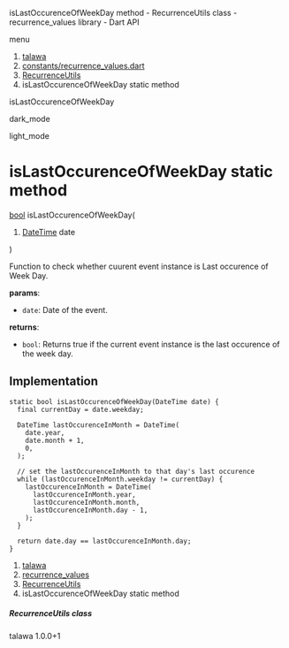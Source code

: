 




isLastOccurenceOfWeekDay method - RecurrenceUtils class - recurrence\_values library - Dart API







menu

1. [talawa](../../index.html)
2. [constants/recurrence\_values.dart](../../file-___home_harshil_Desktop_open-source_palisadoes_talawa_lib_constants_recurrence_values/)
3. [RecurrenceUtils](../../file-___home_harshil_Desktop_open-source_palisadoes_talawa_lib_constants_recurrence_values/RecurrenceUtils-class.html)
4. isLastOccurenceOfWeekDay static method

isLastOccurenceOfWeekDay


dark\_mode

light\_mode




# isLastOccurenceOfWeekDay static method


[bool](https://api.flutter.dev/flutter/dart-core/bool-class.html)
isLastOccurenceOfWeekDay(

1. [DateTime](https://api.flutter.dev/flutter/dart-core/DateTime-class.html) date

)

Function to check whether cuurent event instance is Last occurence of Week Day.

**params**:

* `date`: Date of the event.

**returns**:

* `bool`: Returns true if the current event instance is the last occurence of the week day.

## Implementation

```
static bool isLastOccurenceOfWeekDay(DateTime date) {
  final currentDay = date.weekday;

  DateTime lastOccurenceInMonth = DateTime(
    date.year,
    date.month + 1,
    0,
  );

  // set the lastOccurenceInMonth to that day's last occurence
  while (lastOccurenceInMonth.weekday != currentDay) {
    lastOccurenceInMonth = DateTime(
      lastOccurenceInMonth.year,
      lastOccurenceInMonth.month,
      lastOccurenceInMonth.day - 1,
    );
  }

  return date.day == lastOccurenceInMonth.day;
}
```

 


1. [talawa](../../index.html)
2. [recurrence\_values](../../file-___home_harshil_Desktop_open-source_palisadoes_talawa_lib_constants_recurrence_values/)
3. [RecurrenceUtils](../../file-___home_harshil_Desktop_open-source_palisadoes_talawa_lib_constants_recurrence_values/RecurrenceUtils-class.html)
4. isLastOccurenceOfWeekDay static method

##### RecurrenceUtils class





talawa
1.0.0+1






